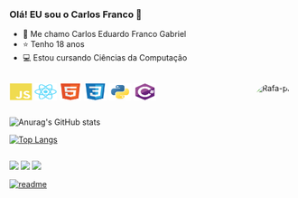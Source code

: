 ### Olá! EU sou o Carlos Franco 👋


- 👨 Me chamo Carlos Eduardo Franco Gabriel
- ⭐ Tenho 18 anos
- 💻 Estou cursando Ciências da Computação

<div style="display: inline_block"><br>
  <img align="center" alt="Rafa-Js" height="30" width="40" src="https://raw.githubusercontent.com/devicons/devicon/master/icons/javascript/javascript-plain.svg">
  <img align="center" alt="Rafa-React" height="30" width="40" src="https://raw.githubusercontent.com/devicons/devicon/master/icons/react/react-original.svg">
  <img align="center" alt="Rafa-HTML" height="30" width="40" src="https://raw.githubusercontent.com/devicons/devicon/master/icons/html5/html5-original.svg">
  <img align="center" alt="Rafa-CSS" height="30" width="40" src="https://raw.githubusercontent.com/devicons/devicon/master/icons/css3/css3-original.svg">
  <img align="center" alt="Rafa-Python" height="30" width="40" src="https://raw.githubusercontent.com/devicons/devicon/master/icons/python/python-original.svg">
  <img align="center" alt="Rafa-Csharp" height="30" width="40" src="https://raw.githubusercontent.com/devicons/devicon/master/icons/csharp/csharp-original.svg">
  <img align="right" alt="Rafa-pic" height="150" style="border-radius:50px;" src="https://i.pinimg.com/originals/5c/fb/4d/5cfb4dea2c28a72d10be842490f15195.gif">
</div>
  
  ##
![Anurag's GitHub stats](https://github-readme-stats.vercel.app/api?username=carlosfrancog&show_icons=true&theme=transparent)

[![Top Langs](https://github-readme-stats.vercel.app/api/top-langs/?username=carlosfrancog&theme=transparent)](https://github.com/Carlosfrancog/github-readme-stats)
  ## 
<div> 
  <a href="https://www.instagram.com/carlin_fg/" target="_blank"><img src="https://img.shields.io/badge/-Instagram-%23E4405F?style=for-the-badge&logo=instagram&logoColor=white" target="_blank"></a>
 <a href="https://discord.gg/twdHDKTmCQ" target="_blank"><img src="https://img.shields.io/badge/Discord-7289DA?style=for-the-badge&logo=discord&logoColor=white" target="_blank"></a> 
  <a href = "mailto:carlosfranco.contato@gmail.com"><img src="https://img.shields.io/badge/-Gmail-%23333?style=for-the-badge&logo=gmail&logoColor=white" target="_blank"></a>
 </div>
 
 [![readme](https://github-readme-stats.vercel.app/api/pin/?username=carlosfrancog&repo=carlosfrancog&theme=react)](https://github.com/Carlosfrancog/Carlosfrancog)
